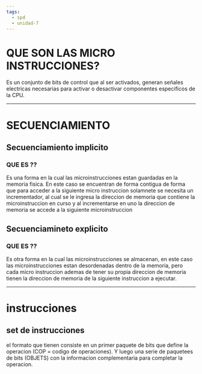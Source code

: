 ```yaml
---
tags:
  - spd
  - unidad-7
---
```

# QUE SON LAS MICRO INSTRUCCIONES?

Es un conjunto de bits de control que al ser activados, generan señales electricas necesarias para activar o desactivar componentes especificos de la CPU.

---
# SECUENCIAMIENTO

## Secuenciamiento implicito
### QUE ES ??

Es una forma en la cual las microinstrucciones estan guardadas en la memoria fisica. En este caso se encuentran de forma contigua de forma que para acceder a la siguiente micro instruccion solamnete se necesita un incrementador, al cual se le ingresa la direccion de memoria que contiene la microinstruccion en curso y al incrementarse en uno la direccion de memoria se accede a la siguiente microinstruccion

## Secuenciamineto explicito
### QUE ES ??

Es otra forma en la cual las microinstrucciones se almacenan, en este caso las microinstrucciones estan desordenadas dentro de la memoria, pero cada micro instruccion ademas de tener su propia direccion de memoria tienen la direccion de memoria de la siguiente instruccion a ejecutar.

---
# instrucciones

## set de instrucciones

el formato que tienen consiste en un primer paquete de bits que define la operacion (COP = codigo de operaciones). Y luego una serie de paquetees de bits (OBJETS) con la informacion complementaria para completar la operacion.

